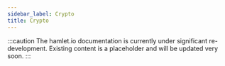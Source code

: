 ```yaml
---
sidebar_label: Crypto
title: Crypto
---
```

:::caution
The hamlet.io documentation is currently under significant re-development. Existing content is a placeholder and will be updated very soon.
:::
